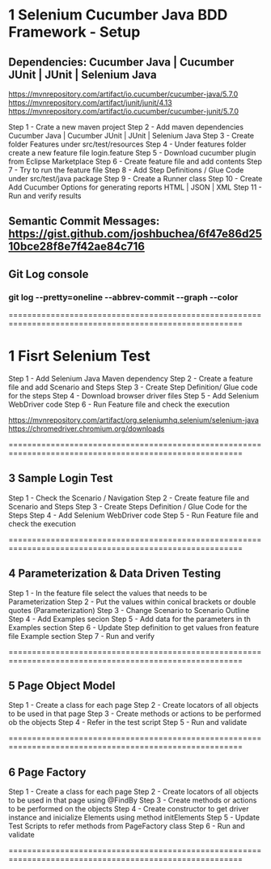 
# 1 Selenium Cucumber Java BDD Framework - Setup

## Dependencies: Cucumber Java | Cucumber JUnit | JUnit | Selenium Java 

https://mvnrepository.com/artifact/io.cucumber/cucumber-java/5.7.0
https://mvnrepository.com/artifact/junit/junit/4.13
https://mvnrepository.com/artifact/io.cucumber/cucumber-junit/5.7.0

Step 1 - Crate a new maven project
Step 2 - Add maven dependencies Cucumber Java | Cucumber JUnit | JUnit | Selenium Java
Step 3 - Create folder Features under src/test/resources
Step 4 - Under features folder create a new feature file login.feature
Step 5 - Download cucumber plugin from Eclipse Marketplace
Step 6 - Create feature file and add contents 
Step 7 - Try to run the feature file 
Step 8 - Add Step Definitions / Glue Code under src/test/java package 
Step 9 - Create a Runner class
Step 10 - Create Add Cucumber Options for generating reports HTML | JSON | XML
Step 11 - Run and verify results 


## Semantic Commit Messages: https://gist.github.com/joshbuchea/6f47e86d2510bce28f8e7f42ae84c716

## Git Log console 
### git log --pretty=oneline --abbrev-commit --graph --color


========================================================================================================

# 1 Fisrt Selenium Test

Step 1 - Add Selenium Java Maven dependency 
Step 2 - Create a feature file and add Scenario and Steps
Step 3 - Create Step Definition/ Glue code for the steps
Step 4 - Download browser driver files
Step 5 - Add Selenium WebDriver code
Step 6 - Run Feature file and check the execution
 
https://mvnrepository.com/artifact/org.seleniumhq.selenium/selenium-java
https://chromedriver.chromium.org/downloads

========================================================================================================

## 3 Sample Login Test

Step 1 - Check the Scenario / Navigation
Step 2 - Create feature file and Scenario and Steps
Step 3 - Create Steps Definition / Glue Code for the Steps
Step 4 - Add Selenium WebDriver code 
Step 5 - Run Feature file and check the execution

========================================================================================================

## 4 Parameterization & Data Driven Testing

Step 1 - In the feature file select the values that needs to be Parameterization
Step 2 - Put the values within conical brackets or double quotes (Parameterization)
Step 3 - Change Scenario to Scenario Outline
Step 4 - Add Examples secion
Step 5 - Add data for the parameters in th Examples section
Step 6 - Update Step definition to get values fron feature file Example section
Step 7 - Run and verify 

========================================================================================================

## 5 Page Object Model 

Step 1 - Create a class for each page
Step 2 - Create locators of all objects to be used in that page
Step 3 - Create methods or actions to be performed ob the objects
Step 4 - Refer in the test script 
Step 5 - Run and validate

========================================================================================================

## 6 Page Factory

Step 1 - Create a class for each page
Step 2 - Create locators of all objects to be used in that page using @FindBy
Step 3 - Create methods or actions to be performed on the objects
Step 4 - Create constructor to get driver instance and inicialize Elements using method initElements
Step 5 - Update Test Scripts to refer methods from PageFactory class
Step 6 - Run and validate

========================================================================================================
